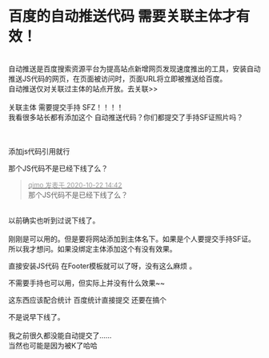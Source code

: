# 百度的自动推送代码 需要关联主体才有效！


<br />
自动推送是百度搜索资源平台为提高站点新增网页发现速度推出的工具，安装自动推送JS代码的网页，在页面被访问时，页面URL将立即被推送给百度。<br />
自动推送仅对关联过主体的站点开放。去关联&gt;&gt;<br />
<br />
关联主体 需要提交手持 SFZ！！！！<br />
我看很多站长都有添加这个 自动推送代码？你们都提交了手持SF证照片吗？<br />
<br />
<br />


添加js代码引用就行

那个JS代码不是已经下线了么？<img id="aimg_dQcLg" onclick="zoom(this, this.src, 0, 0, 0)" class="zoom" src="https://cdn.jsdelivr.net/gh/hishis/forum-master/public/images/patch.gif" onmouseover="img_onmouseoverfunc(this)" onload="thumbImg(this)" border="0" alt="" />

<div class="quote"><blockquote><font size="2"><a href="https://www.hostloc.com/forum.php?mod=redirect&amp;goto=findpost&amp;pid=9335961&amp;ptid=757147" target="_blank"><font color="#999999">qimo 发表于 2020-10-22 14:42</font></a></font><br />
那个JS代码不是已经下线了么？</blockquote></div><br />
以前确实也听到过说下线了。<br />
<br />
刚刚是可以用的。但是要将网站添加到主体名下。如果是个人要提交手持SF证。所以我才想问。如果没绑定主体添加这个有没有效果。

直接安装JS代码 在Footer模板就可以了呀，没有这么麻烦 。

不需要手持也可以用，但实际上并没有什么效果~~<br />
<img id="aimg_IBO2B" onclick="zoom(this, this.src, 0, 0, 0)" class="zoom" src="https://tu.sunpma.com/imgs/2020/10/b1f7d3347eea9346.png" onmouseover="img_onmouseoverfunc(this)" onload="thumbImg(this)" border="0" alt="" />

这东西应该配合统计 百度统计直接提交 还要在搞个

不是说早下线了。<br />
<br />
我之前很久都没能自动提交了……<br />
当然也可能是因为被K了哈哈
